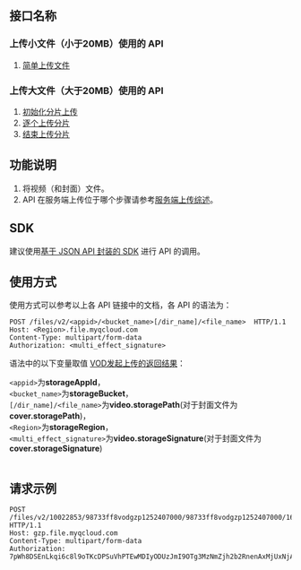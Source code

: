 ## 接口名称

### 上传小文件（小于20MB）使用的 API
1. [简单上传文件](/document/api/436/6066)

### 上传大文件（大于20MB）使用的 API
1. [初始化分片上传](/document/api/436/6067)
2. [逐个上传分片](/document/api/436/6068)
3. [结束上传分片](/document/api/436/6074)

## 功能说明
1. 将视频（和封面）文件。
2. API 在服务端上传位于哪个步骤请参考[服务端上传综述](/document/product/266/9759#.E4.B8.8A.E4.BC.A0.E6.B5.81.E7.A8.8B)。

## SDK
建议使用[基于 JSON API 封装的 SDK](/document/product/436/6474) 进行 API 的调用。

## 使用方式

使用方式可以参考以上各 API 链接中的文档，各 API 的语法为：
```
POST /files/v2/<appid>/<bucket_name>[/dir_name]/<file_name>  HTTP/1.1
Host: <Region>.file.myqcloud.com
Content-Type: multipart/form-data
Authorization: <multi_effect_signature>
```

语法中的以下变量取值 [VOD发起上传的返回结果](/document/product/266/9756#.E6.8E.A5.E5.8F.A3.E5.BA.94.E7.AD.94)：  

```<appid>```为**storageAppId**，  
```<bucket_name>```为**storageBucket**，  
```[/dir_name]/<file_name>```为**video.storagePath**(对于封面文件为**cover.storagePath**)，  
```<Region>```为**storageRegion**，  
```<multi_effect_signature>```为**video.storageSignature**(对于封面文件为**cover.storageSignature**)  
 
## 请求示例  
```
POST /files/v2/10022853/98733ff8vodgzp1252407000/98733ff8vodgzp1252407000/16ff88888887398155785996708/AhBabcq3AQcA.mp4 HTTP/1.1
Host: gzp.file.myqcloud.com
Content-Type: multipart/form-data
Authorization: 7pWh8DSEnLkqi6c8l9oTKcDPSuVhPTEwMDIyODUzJmI9OTg3MzNmZjh2b2RnenAxMjUxNjAzNDAzJms9QUtJRElXZTdBdEkxMFBRa204UkVEbDRVTzdJNm15bjZOREY3JmU9MTUyNTA3MTA5MyZ0PTE1MjQ4OTgyOTMmcj0zMjY3ODc4NzE5JmY9LzEwMDIyODUzLzk4NzMzZmY4dm9kZ3pwMTI1MTYwMzQwMy85ODczM2ZmOHZvZGd6cDEyNTE2MDM0MDMvMTZmZjgxNDU3NDQ3Mzk4MTU1Nzg1OTk2NzA4L0FoQnpBaXEzQVFjQS5tcDQ=
```
